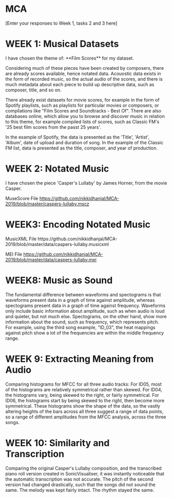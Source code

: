 # MCA
\[Enter your responses to Week 1, tasks 2 and 3 here\]

<h1>WEEK 1: Musical Datasets</h1>
I have chosen the theme of: **Film Scores** for my dataset. 

Considering much of these pieces have been created by composers, there are already scores available, hence notated data. Acouostic data exists in the form of recorded music, so the actual audio of the scores, and there is much metadata about each piece to build up descriptive data, such as composer, title,  and so on. 

There already exist datasets for movie scores, for example in the form of Spotify playlists, such as playlists for particular movies or composers, or compilations like "Film Scores and Soundtracks - Best Of". There are also databases online, which allow you to browse and discover music in relation to this theme, for example compiled lists of scores, such as Classic FM's '25 best film scores from the passt 25 years'. 

In the example of Spotify, the data is presented as the 'Title', 'Artist', 'Album', date of upload and duration of song. In the example of the Classic FM list, data is presented as the title, composer, and year of production. 


<h1>WEEK 2: Notated Music</h1>
I have chosen the piece 'Casper's Lullaby' by James Horner, from the movie Casper. 

MuseScore File
https://github.com/nikkidhanjal/MCA-2019/blob/master/caspers-lullaby.mscz


<h1>WEEK3: Encoding Notated Music</h1>
MusicXML File
https://github.com/nikkidhanjal/MCA-2019/blob/master/data/caspers-lullaby.musicxml

MEI File
https://github.com/nikkidhanjal/MCA-2019/blob/master/data/caspers-lullaby.mei


<h1>WEEK8: Music as Sound</h1>
The fundamental difference between waveforms and spectograms is that waveforms present data in a graph of time against amplitude, whereas spectograms present data in a graph of time against frequency. Waveforms only include basic information about amplitude, such as when audio is loud and quieter, but not much else. Spectograms, on the other hand, show more information about the sound, such as frequency, which represents pitch. For example, using the third song example, "ID_03", the heat mappings against pitch show a lot of the frequencies are within the middle frequency range.

<h1>WEEK 9: Extracting Meaning from Audio</h1>
Comparing histograms for MFCC for all three audio tracks:
For ID05, most of the histograms are relatively symmetrical rather than skewed.
For ID04, the histograms vary, being skewed to the right, or fairly symmetrical. 
For ID06, the histograms start by being skewed to the right, then become more symmetrical.
These histograms show the shape of the data, so the vastly altering heights of the bars across all three suggest a range of data points, so a range of different amplitudes from the MFCC analysis, across the three songs. 

<h1>WEEK 10: Similarity and Transcription</h1>
Comparing the original Casper's Lullaby composition, and the transcribed piano roll version created in SonicVisualiser, it was instantly noticeable that the automatic transcription was not accurate. The pitch of the second version had changed drastically, such that the songs did not sound the same. The melody was kept fairly intact. The rhythm stayed the same.
